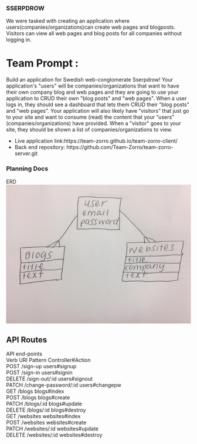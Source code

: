 ### SSERPDROW
We were tasked with creating an application where users(companies/organizations)can create web pages and blogposts. Visitors can view all web pages and blog posts for all companies without logging in.

# Team Prompt :
Build an application for Swedish web-conglomerate Sserpdrow! Your application's "users" will be companies/organizations that want to have their own company blog and web pages and they are going to use your application to CRUD their own "blog posts" and "web pages". When a user logs in, they should see a dashboard that lets them CRUD their "blog posts" and "web pages". Your application will also likely have “visitors” that just go to your site and want to consume (read) the content that your “users” (companies/organizations) have provided. When a "visitor" goes to your site, they should be shown a list of companies/organizations to view.

<ul>
  <li>Live application link:https://team-zorro.github.io/team-zorro-client/ </li>
  <li>Back end repository: https://github.com/Team-Zorro/team-zorro-server.git </li>
</ul>

### Planning Docs

ERD
![Alt ERD](IMG_5984.JPG?raw=true)

## API Routes
API end-points </br>
Verb	URI Pattern	Controller#Action </br>
POST	/sign-up	users#signup </br>
POST	/sign-in	users#signin </br>
DELETE	/sign-out/:id	users#signout </br>
PATCH	/change-password/:id	users#changepw </br>
GET	/blogs	blogs#index </br>
POST	/blogs	blogs#create </br>
PATCH	/blogs/:id	blogs#update </br>
DELETE	/blogs/:id	blogs#destroy </br>
GET	/websites	websites#index </br>
POST	/websites	websites#create </br>
PATCH	/websites/:id	websites#update </br>
DELETE	/websites/:id	websites#destroy </br>
